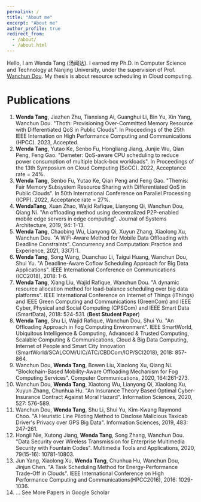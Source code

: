 ```yaml
---
permalink: /
title: "About me"
excerpt: "About me"
author_profile: true
redirect_from: 
  - /about/
  - /about.html
---
```

Hello, I am Wenda Tang (汤闻达). I earned my Ph.D. in Computer Science and Technology at Nanjing University, under the supervision of Prof. [Wanchun Dou](https://cs.nju.edu.cn/douwanchun/index.htm). My thesis is about resource scheduling in Cloud computing.

Publications
======
1. **Wenda Tang**, Jiazhen Zhu, Tianxiang Ai, Guanghui Li, Bin Yu, Xin Yang, Wanchun Dou. "Thoth: Provisioning Over-Committed Memory Resource with Differentiated QoS in Public Clouds". In Proceedings of the 25th IEEE Internation on High Performance Computing and Communications (HPCC). 2023, Accepted.
1. **Wenda Tang**, Yutao Ke, Senbo Fu, Hongliang Jiang, Junjie Wu, Qian Peng, Feng Gao. "Demeter: QoS-aware CPU scheduling to reduce power consumption of multiple black-box workloads". In Proceedings of the 13th Symposium on Cloud Computing (SoCC). 2022, Acceptance rate = 24%.
1. **Wenda Tang**, Senbo Fu, Yutao Ke, Qian Peng and Feng Gao. "Themis: Fair Memory Subsystem Resource Sharing with Differentiated QoS in Public Clouds". In 50th International Conference on Parallel Processing (ICPP). 2022, Acceptance rate = 27%.
1. **WendaTang**, Xuan Zhao, Wajid Rafique, Lianyong Qi, Wanchun Dou, Qiang Ni. "An offloading method using decentralized P2P-enabled mobile edge servers in edge computing". Journal of Systems Architecture, 2019, 94: 1-13.
1. **Wenda Tang**, Chaobing Wu, Lianyong Qi, Xuyun Zhang, Xiaolong Xu, Wanchun Dou.
   "A WiFi-Aware Method for Mobile Data Offloading with Deadline Constraints". Concurrency and Computation: Practice and Experience, 2021, 33(7):1.
1. **Wenda Tang**, Song Wang, Duanchao Li, Taigui Huang, Wanchun Dou, Shui Yu.
   "A Deadline-Aware Coflow Scheduling Approach for Big Data Applications". IEEE International Conference on Communications (ICC2018), 2018: 1-6.
1. **Wenda Tang**, Xiang Liu, Wajid Rafique, Wanchun Dou. "A dynamic resource allocation method for load-balance scheduling over big data platforms". IEEE International Conference on Internet of Things (iThings) and IEEE Green Computing and Communications (GreenCom) and IEEE Cyber, Physical and Social Computing (CPSCom) and IEEE Smart Data (SmartData), 2018: 524-531. (**Best Student Paper**)
1. **Wenda Tang**, Shu Li, Wajid Rafique, Wanchun Dou, Shui Yu.
   "An Offloading Approach in Fog Computing Environment". IEEE SmartWorld, Ubiquitous Intelligence & Computing, Advanced & Trusted Computing, Scalable Computing & Communications, Cloud & Big Data Computing, Internet of People and Smart City Innovation (SmartWorld/SCALCOM/UIC/ATC/CBDCom/IOP/SCI2018), 2018: 857-864.
1. Wanchun Dou, **Wenda Tang**, Bowen Liu, Xiaolong Xu, Qiang Ni.
   "Blockchain-Based Mobility-Aware Offloading Mechanism for Fog Computing Services". Computer Communications, 2020, 164:261-273.
1. Wanchun Dou, **Wenda Tang**, Xiaotong Wu, Lianyong Qi, Xiaolong Xu, Xuyun Zhang, Chunhua Hu.
   "An Insurance Theory Based Optimal Cyber-Insurance Contract Against Moral Hazard". Information Sciences, 2020, 527: 576-589.
1. Wanchun Dou, **Wenda Tang**, Shu Li, Shui Yu, Kim-Kwang Raymond Choo.
   "A Heuristic Line Piloting Method to Disclose Malicious Taxicab Driver's Privacy over GPS Big Data". Information Sciences, 2019, 483: 247-261.
1. Hongli Nie, Xutong Jiang, **Wenda Tang**, Song Zhang, Wanchun Dou.
   "Data Security over Wireless Transmission for Enterprise Multimedia Security with Fountain Codes". Multimedia Tools and Applications, 2020, 79(15-16): 10781-10803.
1.  Jun Yang, Xiaolong Xu, **Wenda Tang**, Chunhua Hu, Wanchun Dou, Jinjun Chen. "A Task Scheduling Method for Energy-Performance Trade-Off in Clouds". IEEE International Conference on High Performance Computing and Communications(HPCC2016), 2016: 1029-1036.
1. ... See More Papers in Google Scholar
